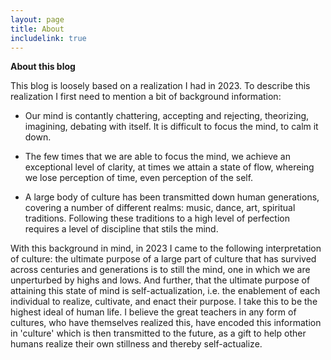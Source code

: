 ```yaml
---
layout: page
title: About
includelink: true
---
```


**About this blog**

This blog is loosely based on a realization I had in 2023. To describe this realization I first need to mention a bit of background information: 

- Our mind is contantly chattering, accepting and rejecting, theorizing, imagining, debating with itself. It is difficult to focus the mind, to calm it down.

- The few times that we are able to focus the mind, we achieve an exceptional level of clarity, at times we attain a state of flow, whereing we lose perception of time, even perception of the self. 

- A large body of culture has been transmitted down human generations, covering a number of different realms: music, dance, art, spiritual traditions. Following these traditions to a high level of perfection requires a level of discipline that stils the mind. 

With this background in mind, in 2023 I came to the following interpretation of culture: the ultimate purpose of a large part of culture that has survived across centuries and generations is to still the mind, one in which we are unperturbed by highs and lows. And further, that the ultimate purpose of attaining this state of mind is self-actualization, i.e. the enablement of each individual to realize, cultivate, and enact their purpose. I take this to be the highest ideal of human life. I believe the great teachers in any form of cultures, who have themselves realized this, have encoded this information in 'culture' which is then transmitted to the future, as a gift to help other humans realize their own stillness and thereby self-actualize. 
